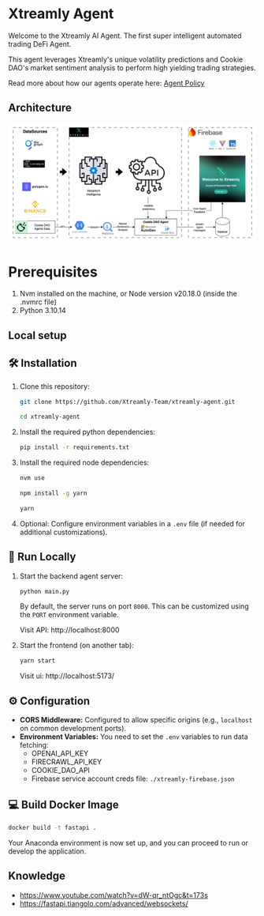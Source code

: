# Xtreamly Agent

Welcome to the Xtreamly AI Agent.
The first super intelligent automated trading DeFi Agent.

This agent leverages Xtreamly's unique volatility predictions and Cookie DAO's market sentiment analysis to perform high yielding trading strategies.

Read more about how our agents operate here: [Agent Policy](cookiedao%2Fpolicy.md)

## Architecture

![architecture.png](architecture.png)

# Prerequisites

1. Nvm installed on the machine, or Node version v20.18.0 (inside the .nvmrc file)
2. Python 3.10.14

## Local setup

## 🛠 Installation

1. Clone this repository:

   ```bash
   git clone https://github.com/Xtreamly-Team/xtreamly-agent.git
   ```

   ```bash
   cd xtreamly-agent
   ```

2. Install the required python dependencies:

   ```bash
   pip install -r requirements.txt
   ```

3. Install the required node dependencies:

   ```bash
   nvm use
   ```
   ```bash
   npm install -g yarn
   ```
   ```bash
   yarn
   ```

4. Optional: Configure environment variables in a `.env` file (if needed for additional customizations).

## 🚀 Run Locally

1. Start the backend agent server:

   ```bash
   python main.py
   ```

   By default, the server runs on port `8000`. This can be customized using the `PORT` environment variable.

   Visit API: http://localhost:8000


2. Start the frontend (on another tab):
   ```bash
   yarn start
   ```
   Visit ui: http://localhost:5173/

## ⚙️ Configuration

- **CORS Middleware:** Configured to allow specific origins (e.g., `localhost` on common development ports).
- **Environment Variables:** You need to set the `.env` variables to run data fetching:
  - OPENAI_API_KEY
  - FIRECRAWL_API_KEY
  - COOKIE_DAO_API
  - Firebase service account creds file: `./xtreamly-firebase.json`

## 💻 Build Docker Image

   ```bash
   docker build -t fastapi .
   ```

Your Anaconda environment is now set up, and you can proceed to run or develop the application.

## Knowledge

- https://www.youtube.com/watch?v=dW-qr_ntOgc&t=173s
- https://fastapi.tiangolo.com/advanced/websockets/
